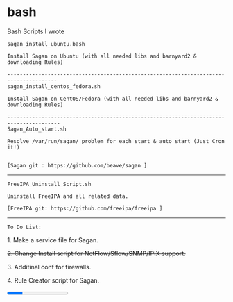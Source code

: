 # bash
Bash Scripts I wrote


    sagan_install_ubuntu.bash   

    Install Sagan on Ubuntu (with all needed libs and barnyard2 & downloading Rules)
    
    --------------------------------------------------------------------------------------
    sagan_install_centos_fedora.sh
    
    Install Sagan on CentOS/Fedora (with all needed libs and barnyard2 & downloading Rules)
	
    ---------------------------------------------------------------------------------------
    Sagan_Auto_start.sh
	
    Resolve /var/run/sagan/ problem for each start & auto start (Just Cron it!)
	

    [Sagan git : https://github.com/beave/sagan ]
---------------------------------------------------------------------------------------------
   
    FreeIPA_Uninstall_Script.sh

    Uninstall FreeIPA and all related data.

    [FreeIPA git: https://github.com/freeipa/freeipa ]
---------------------------------------------------------------------------------------------
   
    To Do List:
    
   <p>1. Make a service file for Sagan.</p>
   <p><s>2. Change Install script for NetFlow/Sflow/SNMP/IPIX support.</s></p>
   <p>3. Additinal conf for firewalls.</p>
   <p>4. Rule Creator script for Sagan.</p>
   <progress id="progress" value="25" max="100"></progress>
